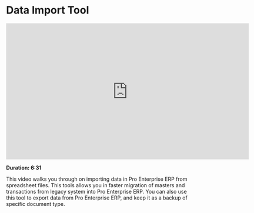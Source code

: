 # Data Import Tool

<iframe width="660" height="371" src="https://www.youtube.com/embed/Ta2Xx3QoK3E" frameborder="0" allowfullscreen></iframe>

**Duration: 6:31**

This video walks you through on importing data in Pro Enterprise ERP from spreadsheet files. This tools allows you in faster migration of masters and transactions from legacy system into Pro Enterprise ERP. You can also use this tool to export data from Pro Enterprise ERP, and keep it as a backup of specific document type.
